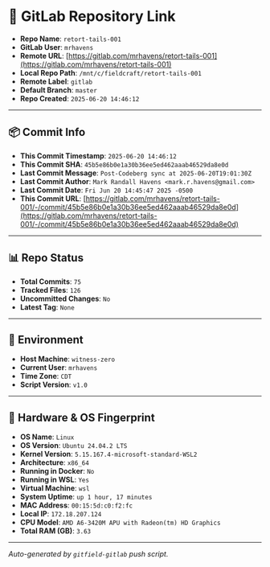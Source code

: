 # 🔗 GitLab Repository Link

- **Repo Name**: `retort-tails-001`
- **GitLab User**: `mrhavens`
- **Remote URL**: [https://gitlab.com/mrhavens/retort-tails-001](https://gitlab.com/mrhavens/retort-tails-001)
- **Local Repo Path**: `/mnt/c/fieldcraft/retort-tails-001`
- **Remote Label**: `gitlab`
- **Default Branch**: `master`
- **Repo Created**: `2025-06-20 14:46:12`

---

## 📦 Commit Info

- **This Commit Timestamp**: `2025-06-20 14:46:12`
- **This Commit SHA**: `45b5e86b0e1a30b36ee5ed462aaab46529da8e0d`
- **Last Commit Message**: `Post-Codeberg sync at 2025-06-20T19:01:30Z`
- **Last Commit Author**: `Mark Randall Havens <mark.r.havens@gmail.com>`
- **Last Commit Date**: `Fri Jun 20 14:45:47 2025 -0500`
- **This Commit URL**: [https://gitlab.com/mrhavens/retort-tails-001/-/commit/45b5e86b0e1a30b36ee5ed462aaab46529da8e0d](https://gitlab.com/mrhavens/retort-tails-001/-/commit/45b5e86b0e1a30b36ee5ed462aaab46529da8e0d)

---

## 📊 Repo Status

- **Total Commits**: `75`
- **Tracked Files**: `126`
- **Uncommitted Changes**: `No`
- **Latest Tag**: `None`

---

## 🧽 Environment

- **Host Machine**: `witness-zero`
- **Current User**: `mrhavens`
- **Time Zone**: `CDT`
- **Script Version**: `v1.0`

---

## 🧬 Hardware & OS Fingerprint

- **OS Name**: `Linux`
- **OS Version**: `Ubuntu 24.04.2 LTS`
- **Kernel Version**: `5.15.167.4-microsoft-standard-WSL2`
- **Architecture**: `x86_64`
- **Running in Docker**: `No`
- **Running in WSL**: `Yes`
- **Virtual Machine**: `wsl`
- **System Uptime**: `up 1 hour, 17 minutes`
- **MAC Address**: `00:15:5d:c0:f2:fc`
- **Local IP**: `172.18.207.124`
- **CPU Model**: `AMD A6-3420M APU with Radeon(tm) HD Graphics`
- **Total RAM (GB)**: `3.63`

---

_Auto-generated by `gitfield-gitlab` push script._
